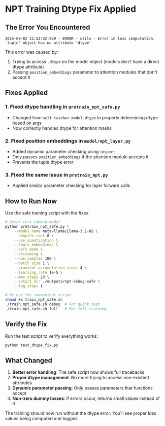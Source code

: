 # NPT Training Dtype Fix Applied

## The Error You Encountered

```
2025-09-02 21:52:02,929 - ERROR - utils - Error in loss computation: 'tuple' object has no attribute 'dtype'
```

This error was caused by:
1. Trying to access `.dtype` on the model object (models don't have a direct dtype attribute)
2. Passing `position_embeddings` parameter to attention modules that don't accept it

## Fixes Applied

### 1. Fixed dtype handling in `pretrain_npt_safe.py`
- Changed from `self.teacher_model.dtype` to properly determining dtype based on args
- Now correctly handles dtype for attention masks

### 2. Fixed position embeddings in `model/npt_layer.py`
- Added dynamic parameter checking using `inspect`
- Only passes `position_embeddings` if the attention module accepts it
- Prevents the tuple dtype error

### 3. Fixed the same issue in `pretrain_npt.py`
- Applied similar parameter checking for layer forward calls

## How to Run Now

Use the safe training script with the fixes:

```bash
# Quick test (debug mode)
python pretrain_npt_safe.py \
    --model_name meta-llama/Llama-3.1-8B \
    --adapter_rank 8 \
    --use_quantization \
    --share_embeddings \
    --safe_mode \
    --streaming \
    --num_samples 100 \
    --batch_size 1 \
    --gradient_accumulation_steps 4 \
    --learning_rate 1e-5 \
    --max_steps 20 \
    --output_dir ./outputs/npt-debug-safe \
    --log_steps 1

# Or use the convenient script
chmod +x train_npt_safe.sh
./train_npt_safe.sh debug  # For quick test
./train_npt_safe.sh full   # For full training
```

## Verify the Fix

Run the test script to verify everything works:

```bash
python test_dtype_fix.py
```

## What Changed

1. **Better error handling**: The safe script now shows full tracebacks
2. **Proper dtype management**: No more trying to access non-existent attributes
3. **Dynamic parameter passing**: Only passes parameters that functions accept
4. **Non-zero dummy losses**: If errors occur, returns small values instead of 0

The training should now run without the dtype error. You'll see proper loss values being computed and logged.
